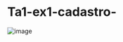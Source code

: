 # Ta1-ex1-cadastro-

![image](https://user-images.githubusercontent.com/66571686/181578574-202b1813-4a31-4817-b89d-1df35f21e8e1.png)
